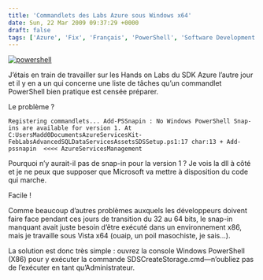 ```yaml
---
title: 'Commandlets des Labs Azure sous Windows x64'
date: Sun, 22 Mar 2009 09:37:29 +0000
draft: false
tags: ['Azure', 'Fix', 'Français', 'PowerShell', 'Software Development', 'Technology', 'Windows', 'x64']
---
```


[![powershell](http://blog.madd0.com/images/WindowsLiveWriter/9fef72710387_9D58/powershell_thumb.png "powershell")](http://blog.madd0.com/images/WindowsLiveWriter/9fef72710387_9D58/powershell_2.png)

J’étais en train de travailler sur les Hands on Labs du SDK Azure l’autre jour et il y en a un qui concerne une liste de tâches qu’un commandlet PowerShell bien pratique est censée préparer.

Le problème ?

`Registering commandlets... Add-PSSnapin : No Windows PowerShell Snap-ins are available for version 1. At C:UsersMadd0DocumentsAzureServicesKit-FebLabsAdvancedSQLDataServicesAssetsSDSSetup.ps1:17 char:13 + Add-pssnapin  <<<< AzureServicesManagement`

Pourquoi n’y aurait-il pas de snap-in pour la version 1 ? Je vois la dll à côté et je ne peux que supposer que Microsoft va mettre à disposition du code qui marche.

Facile !

Comme beaucoup d’autres problèmes auxquels les développeurs doivent faire face pendant ces jours de transition du 32 au 64 bits, le snap-in manquant avait juste besoin d’être exécuté dans un environnement x86, mais je travaille sous Vista x64 (ouaip, un poil masochiste, je sais…).

La solution est donc très simple : ouvrez la console Windows PowerShell (X86) pour y exécuter la commande SDSCreateStorage.cmd—n’oubliez pas de l’exécuter en tant qu’Administrateur.